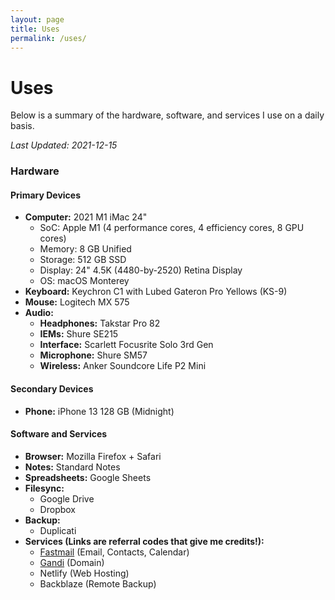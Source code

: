 ```yaml
---
layout: page
title: Uses
permalink: /uses/
---
```

# Uses

Below is a summary of the hardware, software, and services I use on a daily basis. 

*Last Updated: 2021-12-15*

### Hardware

<!--<figure style="width:500px">
 <a href="/images/uses_setup.jpg"><img src="/images/uses_setup_small.jpg" alt="My battlestation!"></a>
  <figcaption>My battlestation (photo is not up to date)</figcaption>
</figure>-->


#### Primary Devices
* **Computer:** 2021 M1 iMac 24"
	+ SoC: Apple M1 (4 performance cores, 4 efficiency cores, 8 GPU cores)
	+ Memory: 8 GB Unified
	+ Storage: 512 GB SSD
	+ Display: 24" 4.5K (4480-by-2520) Retina Display
	+ OS: macOS Monterey
* **Keyboard:** Keychron C1 with Lubed Gateron Pro Yellows (KS-9)
* **Mouse:** Logitech MX 575
* **Audio:**
	+ **Headphones:** Takstar Pro 82
	+ **IEMs:** Shure SE215
	+ **Interface:** Scarlett Focusrite Solo 3rd Gen
	+ **Microphone:** Shure SM57 
	+ **Wireless:** Anker Soundcore Life P2 Mini

#### Secondary Devices

* **Phone:** iPhone 13 128 GB (Midnight)

#### Software and Services

* **Browser:** Mozilla Firefox + Safari
* **Notes:** Standard Notes
* **Spreadsheets:**  Google Sheets
* **Filesync:** 
	+ Google Drive
	+ Dropbox
* **Backup:**
	+ Duplicati
* **Services (Links are referral codes that give me credits!):**
	+ [Fastmail](https://ref.fm/u24999624) (Email, Contacts, Calendar)
	+ [Gandi](https://gandi.link/f/c862dae1) (Domain)
	+ Netlify (Web Hosting)
	+ Backblaze (Remote Backup)
